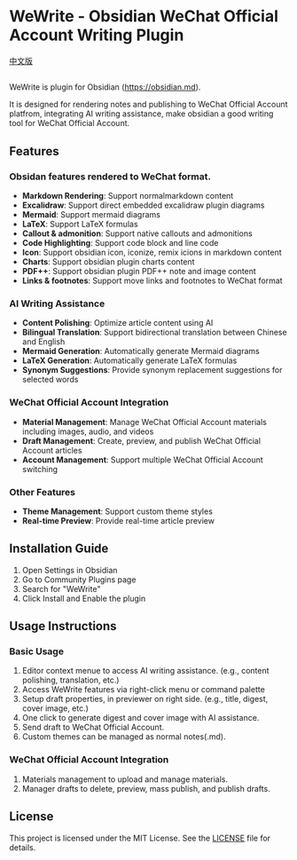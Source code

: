 # WeWrite - Obsidian WeChat Official Account Writing Plugin

[中文版](README_CN.md)

## 

WeWrite is plugin for Obsidian (https://obsidian.md).

It is designed for rendering notes and publishing to WeChat Official Account platfrom, integrating AI writing assistance, make obsidian a good writing tool for WeChat Official Account.

## Features

### Obsidan features rendered to WeChat format. 
- **Markdown Rendering**: Support normalmarkdown content
- **Excalidraw**: Support direct embedded excalidraw plugin diagrams
- **Mermaid**: Support mermaid diagrams
- **LaTeX**: Support LaTeX formulas
- **Callout & admonition**: Support native callouts and admonitions
- **Code Highlighting**: Support code block and line code
- **Icon**: Support obsidian icon, iconize, remix icions in markdown content
- **Charts**: Support obsidian plugin charts content
- **PDF++**: Support obsidian plugin PDF++ note and image content
- **Links & footnotes**: Support move links and footnotes to WeChat format


### AI Writing Assistance
- **Content Polishing**: Optimize article content using AI
- **Bilingual Translation**: Support bidirectional translation between Chinese and English
- **Mermaid Generation**: Automatically generate Mermaid diagrams
- **LaTeX Generation**: Automatically generate LaTeX formulas
- **Synonym Suggestions**: Provide synonym replacement suggestions for selected words

### WeChat Official Account Integration
- **Material Management**: Manage WeChat Official Account materials including images, audio, and videos
- **Draft Management**: Create, preview, and publish WeChat Official Account articles
- **Account Management**: Support multiple WeChat Official Account switching

### Other Features
- **Theme Management**: Support custom theme styles
- **Real-time Preview**: Provide real-time article preview

## Installation Guide

1. Open Settings in Obsidian
2. Go to Community Plugins page
3. Search for "WeWrite"
4. Click Install and Enable the plugin

## Usage Instructions

### Basic Usage
1. Editor context menue to access AI writing assistance.  (e.g., content polishing, translation, etc.)
2. Access WeWrite features via right-click menu or command palette
3. Setup draft properties, in previewer on right side. (e.g., title, digest, cover image, etc.)
4. One click to generate digest and cover image with AI assistance.
5. Send draft to WeChat Official Account. 
6. Custom themes can be managed as normal notes(.md). 

### WeChat Official Account Integration
1. Materials management to upload and manage materials.
2. Manager drafts to delete, preview, mass publish, and publish drafts.


## License

This project is licensed under the MIT License. See the [LICENSE](LICENSE) file for details.
